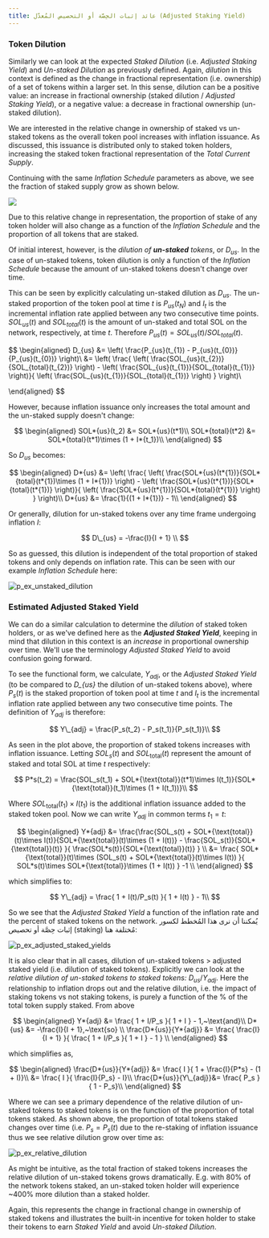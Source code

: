 ```yaml
---
title: عائد إثبات الحِصَّة أو التحصيص المُعدّل (Adjusted Staking Yield)
---
```


### Token Dilution

Similarly we can look at the expected _Staked Dilution_ (i.e. _Adjusted Staking Yield_) and _Un-staked Dilution_ as previously defined. Again, _dilution_ in this context is defined as the change in fractional representation (i.e. ownership) of a set of tokens within a larger set. In this sense, dilution can be a positive value: an increase in fractional ownership (staked dilution / _Adjusted Staking Yield_), or a negative value: a decrease in fractional ownership (un-staked dilution).

We are interested in the relative change in ownership of staked vs un-staked tokens as the overall token pool increases with inflation issuance. As discussed, this issuance is distributed only to staked token holders, increasing the staked token fractional representation of the _Total Current Supply_.

Continuing with the same _Inflation Schedule_ parameters as above, we see the fraction of staked supply grow as shown below.

![](/img/p_ex_staked_supply_w_range_initial_stake.png)

Due to this relative change in representation, the proportion of stake of any token holder will also change as a function of the _Inflation Schedule_ and the proportion of all tokens that are staked.

Of initial interest, however, is the _dilution of **un-staked** tokens_, or $D_{us}$. In the case of un-staked tokens, token dilution is only a function of the _Inflation Schedule_ because the amount of un-staked tokens doesn't change over time.

This can be seen by explicitly calculating un-staked dilution as $D_{us}$. The un-staked proportion of the token pool at time $t$ is $P_{us}(t_{N})$ and $I_{t}$ is the incremental inflation rate applied between any two consecutive time points. $SOL_{us}(t)$ and $SOL_{total}(t)$ is the amount of un-staked and total SOL on the network, respectively, at time $t$. Therefore $P_{us}(t) = SOL_{us}(t)/SOL_{total}(t)$.

$$
\begin{aligned} D_{us} &= \left( \frac{P_{us}(t_{1}) - P_{us}(t_{0})}{P_{us}(t_{0})} \right)\\ &= \left( \frac{ \left( \frac{SOL_{us}(t_{2})}{SOL_{total}(t_{2})} \right) - \left( \frac{SOL_{us}(t_{1})}{SOL_{total}(t_{1})} \right)}{ \left( \frac{SOL_{us}(t_{1})}{SOL_{total}(t_{1})} \right) } \right)\\

\end{aligned}
$$

However, because inflation issuance only increases the total amount and the un-staked supply doesn't change:

$$ \begin{aligned} SOL*{us}(t_2) &= SOL*{us}(t*1)\\ SOL*{total}(t*2) &= SOL*{total}(t*1)\times (1 + I*{t_1})\\ \end{aligned} $$

So $D_{us}$ becomes:

$$ \begin{aligned} D*{us} &= \left( \frac{ \left( \frac{SOL*{us}(t*{1})}{SOL*{total}(t*{1})\times (1 + I*{1})} \right) - \left( \frac{SOL*{us}(t*{1})}{SOL*{total}(t*{1})} \right)}{ \left( \frac{SOL*{us}(t*{1})}{SOL*{total}(t*{1})} \right) } \right)\\ D*{us} &= \frac{1}{(1 + I*{1})} - 1\\ \end{aligned} $$

Or generally, dilution for un-staked tokens over any time frame undergoing inflation $I$:

$$ D\_{us} = -\frac{I}{I + 1} \\ $$

So as guessed, this dilution is independent of the total proportion of staked tokens and only depends on inflation rate. This can be seen with our example _Inflation Schedule_ here:

![p_ex_unstaked_dilution](/img/p_ex_unstaked_dilution.png)

### Estimated Adjusted Staked Yield

We can do a similar calculation to determine the _dilution_ of staked token holders, or as we've defined here as the **_Adjusted Staked Yield_**, keeping in mind that dilution in this context is an _increase_ in proportional ownership over time. We'll use the terminology _Adjusted Staked Yield_ to avoid confusion going forward.

To see the functional form, we calculate, $Y_{adj}$, or the _Adjusted Staked Yield_ (to be compared to _D\_{us}_ the dilution of un-staked tokens above), where $P_{s}(t)$ is the staked proportion of token pool at time $t$ and $I_{t}$ is the incremental inflation rate applied between any two consecutive time points. The definition of $Y_{adj}$ is therefore:

$$ Y\_{adj} = \frac{P_s(t_2) - P_s(t_1)}{P_s(t_1)}\\ $$

As seen in the plot above, the proportion of staked tokens increases with inflation issuance. Letting $SOL_s(t)$ and $SOL_{\text{total}}(t)$ represent the amount of staked and total SOL at time $t$ respectively:

$$ P*s(t_2) = \frac{SOL_s(t_1) + SOL*{\text{total}}(t*1)\times I(t_1)}{SOL*{\text{total}}(t_1)\times (1 + I(t_1))}\\ $$

Where $SOL_{\text{total}}(t_1)\times I(t_1)$ is the additional inflation issuance added to the staked token pool. Now we can write $Y_{adj}$ in common terms $t_1 = t$:

$$ \begin{aligned} Y*{adj} &= \frac{\frac{SOL_s(t) + SOL*{\text{total}}(t)\times I(t)}{SOL*{\text{total}}(t)\times (1 + I(t))} - \frac{SOL_s(t)}{SOL*{\text{total}}(t)} }{ \frac{SOL*s(t)}{SOL*{\text{total}}(t)} } \\ &= \frac{ SOL*{\text{total}}(t)\times (SOL_s(t) + SOL*{\text{total}}(t)\times I(t)) }{ SOL*s(t)\times SOL*{\text{total}}\times (1 + I(t)) } -1 \\ \end{aligned} $$

which simplifies to:

$$ Y\_{adj} = \frac{ 1 + I(t)/P_s(t) }{ 1 + I(t) } - 1\\ $$

So we see that the _Adjusted Staked Yield_ a function of the inflation rate and the percent of staked tokens on the network. يُمكننا أن نرى هذا المُخطط لكسور إثبات حِصَّة أو تحصيص (staking) مُختلفة هنا:

![p_ex_adjusted_staked_yields](/img/p_ex_adjusted_staked_yields.png)

It is also clear that in all cases, dilution of un-staked tokens $>$ adjusted staked yield (i.e. dilution of staked tokens). Explicitly we can look at the _relative dilution of un-staked tokens to staked tokens:_ $D_{us}/Y_{adj}$. Here the relationship to inflation drops out and the relative dilution, i.e. the impact of staking tokens vs not staking tokens, is purely a function of the % of the total token supply staked. From above

$$ \begin{aligned} Y*{adj} &= \frac{ 1 + I/P_s }{ 1 + I } - 1,~\text{and}\\ D*{us} &= -\frac{I}{I + 1},~\text{so} \\ \frac{D*{us}}{Y*{adj}} &= \frac{ \frac{I}{I + 1} }{ \frac{ 1 + I/P_s }{ 1 + I } - 1 } \\ \end{aligned} $$

which simplifies as,

$$ \begin{aligned} \frac{D*{us}}{Y*{adj}} &= \frac{ I }{ 1 + \frac{I}{P*s} - (1 + I)}\\ &= \frac{ I }{ \frac{I}{P_s} - I}\\ \frac{D*{us}}{Y\_{adj}}&= \frac{ P_s }{ 1 - P_s}\\ \end{aligned} $$

Where we can see a primary dependence of the relative dilution of un-staked tokens to staked tokens is on the function of the proportion of total tokens staked. As shown above, the proportion of total tokens staked changes over time (i.e. $P_s = P_s(t)$ due to the re-staking of inflation issuance thus we see relative dilution grow over time as:

![p_ex_relative_dilution](/img/p_ex_relative_dilution.png)

As might be intuitive, as the total fraction of staked tokens increases the relative dilution of un-staked tokens grows dramatically. E.g. with $80\%$ of the network tokens staked, an un-staked token holder will experience ~$400\%$ more dilution than a staked holder.

Again, this represents the change in fractional change in ownership of staked tokens and illustrates the built-in incentive for token holder to stake their tokens to earn _Staked Yield_ and avoid _Un-staked Dilution_.
